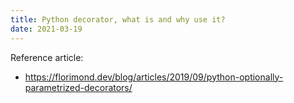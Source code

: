 ```yaml
---
title: Python decorator, what is and why use it?
date: 2021-03-19
---
```

Reference article:
* https://florimond.dev/blog/articles/2019/09/python-optionally-parametrized-decorators/
